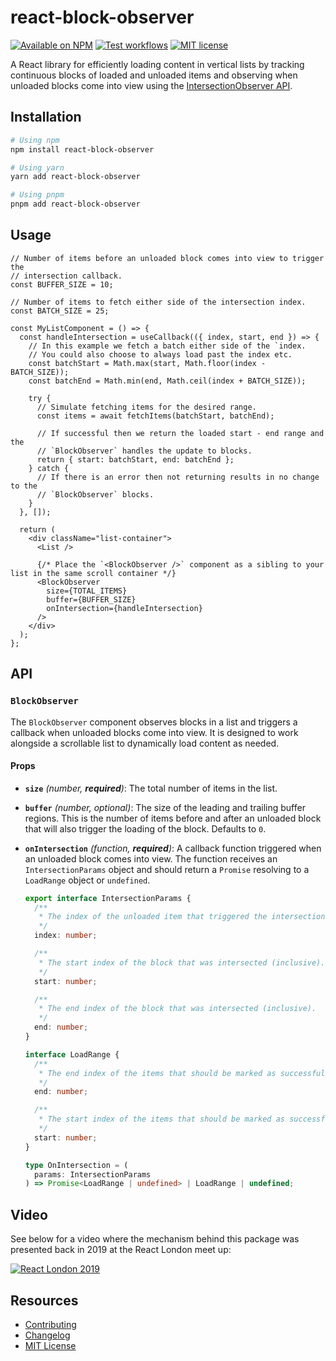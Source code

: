 # react-block-observer

<a href="https://www.npmjs.com/package/react-block-observer"><img alt="Available on NPM" src="https://img.shields.io/npm/v/react-block-observer" /></a>
<a href="https://github.com/jlp-craigmorten/react-block-observer/actions/workflows/test.yml"><img alt="Test workflows" src="https://github.com/jlp-craigmorten/react-block-observer/workflows/Test/badge.svg" /></a>
<a href="https://github.com/jlp-craigmorten/react-block-observer/blob/main/LICENSE"><img alt="MIT license" src="https://img.shields.io/github/license/jlp-craigmorten/react-block-observer" /></a>

A React library for efficiently loading content in vertical lists by tracking continuous blocks of loaded and unloaded items and observing when unloaded blocks come into view using the [IntersectionObserver API](https://developer.mozilla.org/en-US/docs/Web/API/Intersection_Observer_API).

## Installation

```bash
# Using npm
npm install react-block-observer

# Using yarn
yarn add react-block-observer

# Using pnpm
pnpm add react-block-observer
```

## Usage

```tsx
// Number of items before an unloaded block comes into view to trigger the
// intersection callback.
const BUFFER_SIZE = 10;

// Number of items to fetch either side of the intersection index.
const BATCH_SIZE = 25;

const MyListComponent = () => {
  const handleIntersection = useCallback(({ index, start, end }) => {
    // In this example we fetch a batch either side of the `index.
    // You could also choose to always load past the index etc.
    const batchStart = Math.max(start, Math.floor(index - BATCH_SIZE));
    const batchEnd = Math.min(end, Math.ceil(index + BATCH_SIZE));

    try {
      // Simulate fetching items for the desired range.
      const items = await fetchItems(batchStart, batchEnd);

      // If successful then we return the loaded start - end range and the
      // `BlockObserver` handles the update to blocks.
      return { start: batchStart, end: batchEnd };
    } catch {
      // If there is an error then not returning results in no change to the
      // `BlockObserver` blocks.
    }
  }, []);

  return (
    <div className="list-container">
      <List />

      {/* Place the `<BlockObserver />` component as a sibling to your list in the same scroll container */}
      <BlockObserver
        size={TOTAL_ITEMS}
        buffer={BUFFER_SIZE}
        onIntersection={handleIntersection}
      />
    </div>
  );
};
```

## API

### `BlockObserver`

The `BlockObserver` component observes blocks in a list and triggers a callback when unloaded blocks come into view. It is designed to work alongside a scrollable list to dynamically load content as needed.

#### Props

- **`size`** _(number, **required**)_: The total number of items in the list.

- **`buffer`** _(number, optional)_: The size of the leading and trailing buffer regions. This is the number of items before and after an unloaded block that will also trigger the loading of the block. Defaults to `0`.

- **`onIntersection`** _(function, **required**)_: A callback function triggered when an unloaded block comes into view. The function receives an `IntersectionParams` object and should return a `Promise` resolving to a `LoadRange` object or `undefined`.

  ```ts
  export interface IntersectionParams {
    /**
     * The index of the unloaded item that triggered the intersection.
     */
    index: number;

    /**
     * The start index of the block that was intersected (inclusive).
     */
    start: number;

    /**
     * The end index of the block that was intersected (inclusive).
     */
    end: number;
  }

  interface LoadRange {
    /**
     * The end index of the items that should be marked as successfully loaded.
     */
    end: number;

    /**
     * The start index of the items that should be marked as successfully loaded.
     */
    start: number;
  }

  type OnIntersection = (
    params: IntersectionParams
  ) => Promise<LoadRange | undefined> | LoadRange | undefined;
  ```

## Video

See below for a video where the mechanism behind this package was presented back in 2019 at the React London meet up:

[![React London 2019](https://img.youtube.com/vi/3FhcYQEnb_I/0.jpg)](https://www.youtube.com/watch?v=3FhcYQEnb_I&t=795)

## Resources

- [Contributing](.github/CONTRIBUTING.md)
- [Changelog](https://github.com/jlp-craigmorten/react-block-observer/releases)
- [MIT License](https://github.com/jlp-craigmorten/react-block-observer/blob/main/LICENSE)
